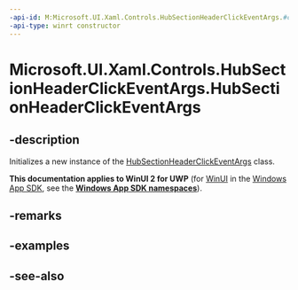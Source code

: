 ```yaml
---
-api-id: M:Microsoft.UI.Xaml.Controls.HubSectionHeaderClickEventArgs.#ctor
-api-type: winrt constructor
---
```


<!-- Method syntax
public HubSectionHeaderClickEventArgs()
-->

# Microsoft.UI.Xaml.Controls.HubSectionHeaderClickEventArgs.HubSectionHeaderClickEventArgs

## -description
Initializes a new instance of the [HubSectionHeaderClickEventArgs](hubsectionheaderclickeventargs.md) class.

**This documentation applies to WinUI 2 for UWP** (for [WinUI](/windows/apps/winui/winui3/) in the [Windows App SDK](/windows/apps/windows-app-sdk/), see the **[Windows App SDK namespaces](/windows/windows-app-sdk/api/winrt/)**).

## -remarks

## -examples

## -see-also
